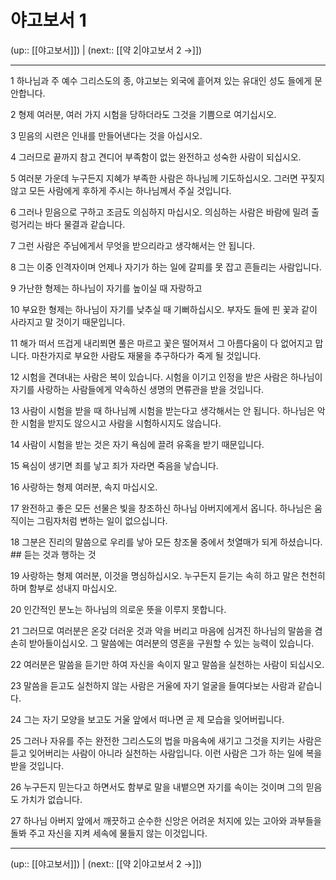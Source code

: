 # 야고보서 1

(up:: [[야고보서]]) | (next:: [[약 2|야고보서 2 →]])

***




1 
하나님과 주 예수 그리스도의 종, 야고보는 외국에 흩어져 있는 유대인 성도 들에게 문안합니다. 



2 
형제 여러분, 여러 가지 시험을 당하더라도 그것을 기쁨으로 여기십시오. 



3 
믿음의 시련은 인내를 만들어낸다는 것을 아십시오. 



4 
그러므로 끝까지 참고 견디어 부족함이 없는 완전하고 성숙한 사람이 되십시오. 



5 
여러분 가운데 누구든지 지혜가 부족한 사람은 하나님께 기도하십시오. 그러면 꾸짖지 않고 모든 사람에게 후하게 주시는 하나님께서 주실 것입니다. 



6 
그러나 믿음으로 구하고 조금도 의심하지 마십시오. 의심하는 사람은 바람에 밀려 출렁거리는 바다 물결과 같습니다. 



7 
그런 사람은 주님에게서 무엇을 받으리라고 생각해서는 안 됩니다. 



8 
그는 이중 인격자이며 언제나 자기가 하는 일에 갈피를 못 잡고 흔들리는 사람입니다. 



9 
가난한 형제는 하나님이 자기를 높이실 때 자랑하고 



10 
부요한 형제는 하나님이 자기를 낮추실 때 기뻐하십시오. 부자도 들에 핀 꽃과 같이 사라지고 말 것이기 때문입니다. 



11 
해가 떠서 뜨겁게 내리쬐면 풀은 마르고 꽃은 떨어져서 그 아름다움이 다 없어지고 맙니다. 마찬가지로 부요한 사람도 재물을 추구하다가 죽게 될 것입니다. 



12 
시험을 견뎌내는 사람은 복이 있습니다. 시험을 이기고 인정을 받은 사람은 하나님이 자기를 사랑하는 사람들에게 약속하신 생명의 면류관을 받을 것입니다. 



13 
사람이 시험을 받을 때 하나님께 시험을 받는다고 생각해서는 안 됩니다. 하나님은 악한 시험을 받지도 않으시고 사람을 시험하시지도 않습니다. 



14 
사람이 시험을 받는 것은 자기 욕심에 끌려 유혹을 받기 때문입니다. 



15 
욕심이 생기면 죄를 낳고 죄가 자라면 죽음을 낳습니다. 



16 
사랑하는 형제 여러분, 속지 마십시오. 



17 
완전하고 좋은 모든 선물은 빛을 창조하신 하나님 아버지에게서 옵니다. 하나님은 움직이는 그림자처럼 변하는 일이 없으십니다. 



18 
그분은 진리의 말씀으로 우리를 낳아 모든 창조물 중에서 첫열매가 되게 하셨습니다. ## 듣는 것과 행하는 것 



19 
사랑하는 형제 여러분, 이것을 명심하십시오. 누구든지 듣기는 속히 하고 말은 천천히 하며 함부로 성내지 마십시오. 



20 
인간적인 분노는 하나님의 의로운 뜻을 이루지 못합니다. 



21 
그러므로 여러분은 온갖 더러운 것과 악을 버리고 마음에 심겨진 하나님의 말씀을 겸손히 받아들이십시오. 그 말씀에는 여러분의 영혼을 구원할 수 있는 능력이 있습니다. 



22 
여러분은 말씀을 듣기만 하여 자신을 속이지 말고 말씀을 실천하는 사람이 되십시오. 



23 
말씀을 듣고도 실천하지 않는 사람은 거울에 자기 얼굴을 들여다보는 사람과 같습니다. 



24 
그는 자기 모양을 보고도 거울 앞에서 떠나면 곧 제 모습을 잊어버립니다. 



25 
그러나 자유를 주는 완전한 그리스도의 법을 마음속에 새기고 그것을 지키는 사람은 듣고 잊어버리는 사람이 아니라 실천하는 사람입니다. 이런 사람은 그가 하는 일에 복을 받을 것입니다. 



26 
누구든지 믿는다고 하면서도 함부로 말을 내뱉으면 자기를 속이는 것이며 그의 믿음도 가치가 없습니다. 



27 
하나님 아버지 앞에서 깨끗하고 순수한 신앙은 어려운 처지에 있는 고아와 과부들을 돌봐 주고 자신을 지켜 세속에 물들지 않는 이것입니다.

***

(up:: [[야고보서]]) | (next:: [[약 2|야고보서 2 →]])
